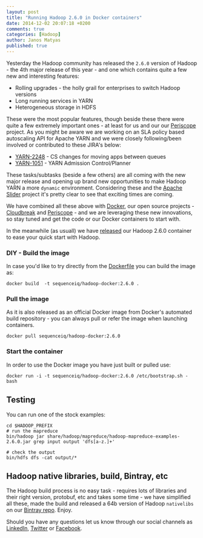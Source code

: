 ```yaml
---
layout: post
title: "Running Hadoop 2.6.0 in Docker containers"
date: 2014-12-02 20:07:18 +0200
comments: true
categories: [Hadoop]
author: Janos Matyas
published: true
---
```


Yesterday the Hadoop community has released the `2.6.0` version of Hadoop - the 4th major release of this year - and one which contains quite a few new and interesting features:

* Rolling upgrades - the holly grail for enterprises to switch Hadoop versions
* Long running services in YARN
* Heterogeneous storage in HDFS

These were the most popular features, though beside these there were quite a few extremely important ones - at least for us and our our [Periscope](http://sequenceiq.com/periscope/) project. As you might be aware we are working on an SLA policy based autoscaling API for Apache YARN and we were closely following/been involved or contributed to these JIRA's below:

* [YARN-2248](https://issues.apache.org/jira/browse/YARN-2248) - CS changes for moving apps between queues
* [YARN-1051](https://issues.apache.org/jira/browse/YARN-1051) - YARN Admission Control/Planner

These tasks/subtasks (beside a few others) are all coming with the new major release and opening up brand new opportunities to make Hadoop YARN a more `dynamic` environment. Considering these and the [Apache Slider](http://slider.incubator.apache.org/index.html) project it's pretty clear to see that exciting times are coming.

We have combined all these above with [Docker](http://slider.incubator.apache.org/index.html), our open source projects - [Cloudbreak](http://sequenceiq.com/cloudbreak) and [Periscope](http://sequenceiq.com/periscope/) - and we are leveraging these new innovations, so stay tuned and get the code or our Docker containers to start with.

In the meanwhile (as usuall) we have [released](https://registry.hub.docker.com/u/sequenceiq/hadoop-docker/) our Hadoop 2.6.0 container to ease your quick start with Hadoop.


### DIY - Build the image

In case you'd like to try directly from the [Dockerfile](https://github.com/sequenceiq/hadoop-docker/tree/2.6.0) you can build the image as:

```
docker build  -t sequenceiq/hadoop-docker:2.6.0 .
```
<!-- more -->

### Pull the image

As it is also released as an official Docker image from Docker's automated build repository - you can always pull or refer the image when launching containers.

```
docker pull sequenceiq/hadoop-docker:2.6.0
```

### Start the container

In order to use the Docker image you have just built or pulled use:

```
docker run -i -t sequenceiq/hadoop-docker:2.6.0 /etc/bootstrap.sh -bash
```

<!-- more -->

## Testing

You can run one of the stock examples:

```
cd $HADOOP_PREFIX
# run the mapreduce
bin/hadoop jar share/hadoop/mapreduce/hadoop-mapreduce-examples-2.6.0.jar grep input output 'dfs[a-z.]+'

# check the output
bin/hdfs dfs -cat output/*
```

## Hadoop native libraries, build, Bintray, etc

The Hadoop build process is no easy task - requires lots of libraries and their right version, protobuf, etc and takes some time - we have simplified all these, made the build and released a 64b version of Hadoop `nativelibs` on our [Bintray repo](https://bintray.com/sequenceiq/sequenceiq-bin/hadoop-native-64bit/2.6.0/view/files). Enjoy.

Should you have any questions let us know through our social channels as [LinkedIn](https://www.linkedin.com/company/sequenceiq/), [Twitter](https://twitter.com/sequenceiq) or [Facebook](https://www.facebook.com/sequenceiq).
